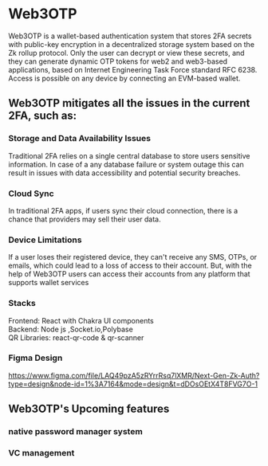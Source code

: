 # Web3OTP 

Web3OTP is a wallet-based authentication system that stores 2FA secrets with public-key encryption in a decentralized storage system based on the Zk rollup protocol. Only the user can decrypt or view these secrets, and they can generate dynamic OTP tokens for web2 and web3-based applications, based on Internet Engineering Task Force standard RFC 6238. Access is possible on any device by connecting an EVM-based wallet.


## Web3OTP mitigates all the issues in the current 2FA, such as:

### Storage and Data Availability Issues
Traditional 2FA relies on a single central database to store users sensitive information. In case of a any database failure or system outage this can result in issues with data accessibility and potential security breaches.

### Cloud Sync
In traditional 2FA apps, if users sync their cloud connection, there is a chance that providers may sell their user data.

### Device Limitations 
If a user loses their registered device, they can't receive any SMS, OTPs, or emails, which could lead to a loss of access to their account. But, with the help of Web3OTP users can access their accounts from any platform that supports wallet services

### Stacks
Frontend: React with Chakra UI components <br/>
Backend: Node js ,Socket.io,Polybase <br/>
QR Libraries: react-qr-code & qr-scanner

### Figma Design
https://www.figma.com/file/LAQ49pzA5zRYrrRsq7lXMR/Next-Gen-Zk-Auth?type=design&node-id=1%3A7164&mode=design&t=dDOsOEtX4T8FVG7O-1

## Web3OTP's Upcoming features

### native password manager system
### VC management 

